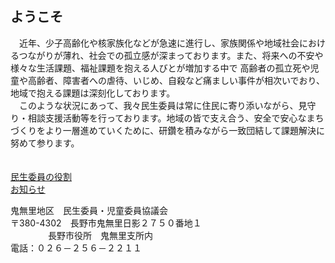 
## ようこそ
　近年、少子高齢化や核家族化などが急速に進行し、家族関係や地域社会におけるつながりが薄れ、社会での孤立感が深まっております。また、将来への不安や様々な生活課題、福祉課題を抱える人びとが増加する中で
高齢者の孤立死や児童や高齢者、障害者への虐待、いじめ、自殺など痛ましい事件が相次いでおり、地域で抱える課題は深刻化しております。<br>
　このような状況にあって、我々民生委員は常に住民に寄り添いながら、見守り・相談支援活動等を行っております。地域の皆で支え合う、安全で安心なまちづくりをより一層進めていくために、研鑽を積みながら一致団結して課題解決に努めて参ります。<br>
　

[民生委員の役割](./role.md)     
[お知らせ](./news.md)

鬼無里地区　民生委員・児童委員協議会<br>
〒380-4302　長野市鬼無里日影２７５０番地１<br>
　　　    　長野市役所　鬼無里支所内<br>
電話：０２６－２５６－２２１１<br>



<div id="fb-root"></div>
<script async defer crossorigin="anonymous" src="https://connect.facebook.net/ja_JP/sdk.js#xfbml=1&version=v6.0"></script>

<div class="fb-like" data-href="https://kinasa-minkyo.github.io/" data-width="" data-layout="standard" data-action="like" data-size="small" data-share="true"></div>

<!-- <div class="fb-share-button" data-href="https://kinasa-minkyo.github.io/" data-layout="button_count" data-size="small"><a target="_blank" href="https://www.facebook.com/sharer/sharer.php?u=https%3A%2F%2Fkinasa-minkyo.github.io%2F&amp;src=sdkpreparse" class="fb-xfbml-parse-ignore">シェア</a></div>

For more details see [GitHub Flavored Markdown](https://guides.github.com/features/mastering-markdown/).
